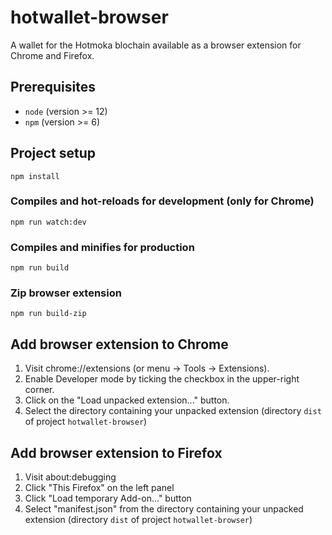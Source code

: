 # hotwallet-browser

A wallet for the Hotmoka blochain available as a browser extension for Chrome and Firefox. 

## Prerequisites

- ```node``` (version >= 12)
- ```npm``` (version >= 6)

## Project setup

```
npm install
```

### Compiles and hot-reloads for development (only for Chrome)
```
npm run watch:dev
```

### Compiles and minifies for production
```
npm run build
```

### Zip browser extension
```
npm run build-zip
```

## Add browser extension to Chrome
1. Visit chrome://extensions (or menu -> Tools -> Extensions).
2. Enable Developer mode by ticking the checkbox in the upper-right corner.
3. Click on the "Load unpacked extension..." button.
4. Select the directory containing your unpacked extension (directory ```dist``` of project ```hotwallet-browser```)

## Add browser extension to Firefox
1. Visit about:debugging
2. Click "This Firefox" on the left panel
3. Click "Load temporary Add-on..." button
4. Select "manifest.json" from the directory containing your unpacked extension (directory ```dist``` of project ```hotwallet-browser```)

